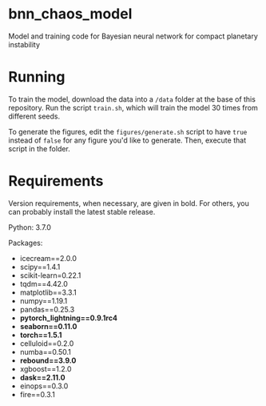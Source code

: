 # bnn_chaos_model
Model and training code for Bayesian neural network for compact planetary instability

# Running

To train the model, download the data into a `/data` folder at the base of this repository.
Run the script `train.sh`, which will train
the model 30 times from different seeds.

To generate the figures, edit the `figures/generate.sh` script
to have `true` instead of `false` for any figure you'd like to generate.
Then, execute that script in the folder.

# Requirements

Version requirements, when necessary, are given in bold.
For others, you can probably install the latest stable release.

Python: 3.7.0

Packages:

- icecream==2.0.0
- scipy==1.4.1
- scikit-learn=0.22.1
- tqdm==4.42.0
- matplotlib==3.3.1
- numpy==1.19.1
- pandas==0.25.3
- **pytorch_lightning==0.9.1rc4**
- **seaborn==0.11.0**
- **torch==1.5.1**
- celluloid==0.2.0
- numba==0.50.1
- **rebound==3.9.0**
- xgboost==1.2.0
- **dask==2.11.0**
- einops==0.3.0
- fire==0.3.1
